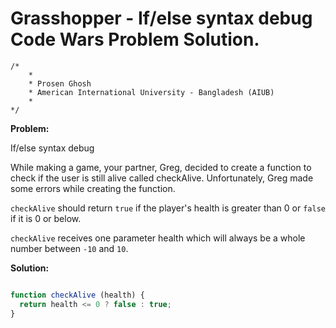 # Grasshopper - If/else syntax debug Code Wars Problem Solution.

```
/*
    *
    * Prosen Ghosh
    * American International University - Bangladesh (AIUB)
    *
*/
```

**Problem:**

If/else syntax debug

While making a game, your partner, Greg, decided to create a function to check if the user is still alive called checkAlive. Unfortunately, Greg made some errors while creating the function.

`checkAlive` should return `true` if the player's health is greater than 0 or `false` if it is 0 or below.

`checkAlive` receives one parameter health which will always be a whole number between `-10` and `10`.

**Solution:**

```javascript

function checkAlive (health) {
  return health <= 0 ? false : true;
}

```